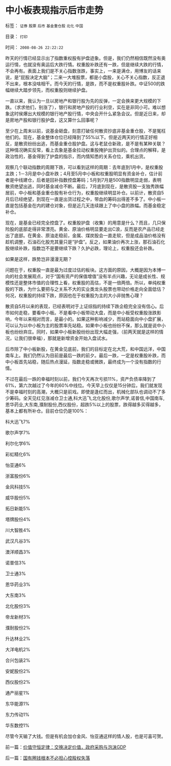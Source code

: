 # 中小板表现指示后市走势

标签： `证券` `股票` `后市` `基金重仓股` `北化` `中国` 

目录： `打印`

时间： `2008-08-26 22:22:22`

昨天的行情已经显示出了指数重权股有护盘迹象。但是，我们仍然相信既然没有奥运行情，也就没有奥运后大跌行情。权重股补跌还有一跌，但是继续大跌的行情，不会再有。表面上我们是不关心指数涨跌，事实上，一来是满仓，用博友的话来说，是“屁股决定大脑”；二来一大堆股票，都是小盘股，关心不关心指数，反正退不出来，根本没啥相干。而今天的行情，是跌，而不是权重股补跌。中证500的跌幅继续大踏步领先，而权重股则继续护盘。

一直以来，我认为一旦以房地产和银行股为先的反弹，一定会换来更大规模的下跌。（求求他们，别涨了），银行和房地产投的行业利空，实在是非同小可。难以想象这时侯爆出大规模的银行地产股行情，中央会开什么紧急会议。但是近日来，却是房地产股和银行股护盘，这又算什么回事呢？

至少在上周末以前，说基金砸盘，刻意打破任何散资抄底非基金重仓股，不是冤枉他们的。现在，基金整体仓位已经降到了55%以下。但是近两天的行情正好相反，是散资纷纷出逃，而基金重仓股护盘。这与老鼠仓新政，是不是有某种关联？这种情况确实反常，看上去象是基金拉动权重股掩护出货似的。合理点的解释，是政治性的，基金得到了护盘的指示，而内情知悉的关系仓位，乘机出货。

观察几个联动指数的周期下跌，可以看到这样的周期：去年底到1月中，是权重股主跌；1－3月是中小盘补跌；4月至5月中小板和权重股明显有资金补仓，估计前者是中线建仓，后者是回补指数控盘筹码；5月到7月是500指数明显走弱，表明散资绝望出逃，同时基金减仓不断。最后，7月底到现在，是散资股一支独秀跌幅居前，中小板和基金重仓股有补仓行为，权重股继续明显补仓。以前计，散资自5月后已经绝望，到现在一直是出货过程之中，带血的筹码出得差不多了。中小板一直是包括基金在内的建仓对象，但是近几天连续跟上了中小盘的跌幅。而基金稳定补仓。

现在，是基金已经完全控盘了。权重股护盘（收集）的用意是什么？而且，几只保险股的底部走得非常漂亮。黄金、原油价格明显要走出C浪，反而是农产品已经走出了底部。在黄金、原油走稳前，金属、煤炭股会一直走软，但是成品油价格没有趁机调整，石油石化股充其量只是“护盘”。反之，如果油价再次上涨，那石油石化股继续补跌，指数岂不是要继续下跌？久护必跌，理论上，权重股还会补跌。

如果是这样，跌势岂非漫漫无期？

问题在于，权重股一直是最为过度过估的板块。这方面的原因，大概是因为本博一向的社会发展观点，对于“国有资产的保值增值”没有半点兴趣，无论是成长性、规模性还是整体市值的合理性上看，权重股的高估，不是一倍两倍。所以，单纯权重股的下跌，为什么要把与之关系不大的实业类龙头股票也带动价格走向全面低估？何况，权重股的持续下跌，原因也在于权重股为主的大小非抛售心理？

散资自5月以来的表现，已经表明对于上证综指的持续下跌企稳完全没有信心。后市如何走稳，要看中小板。不是看中小板带动大盘，而是中小板受权重股涨跌影响，今年以来相对而言，是最小的。如果这种影响减少，而站稳面向中小盘扩展，可以认为以中小板为主的股票率先站稳。如果中小板也纷纷不保，那么就是说中小板也纷纷弃庄。同时，如果中小板新股纷纷出现大幅走强，（前两天就是这样的情况，让我们很幸福），那就是新增资金开始入盘试水。

后市除了中小板新股，在黄金见底前，我们的目标定在北大荒，和中国远洋，中国南车上。我们仍然认为目前是最后一跌的前夕。最后一跌，一定是权重股补跌，而中小板首先站稳，随后热点漫延，指数走稳或微跌，最终成为一个没有指数的行情。

不过在最后一跌的幸福时刻以前，我们今天再次亏损11%，资产负债率降到了61%，第六次越过了今年的60%中线位。今天早上仅仅是15分钟后，我们就发现不是幸福时刻的高潮，大概只是前戏。即使是逢红而出，机械化部队也调动不了多少筹码。全天见红见涨减仓卫士通,科大迅飞,北化股份,歌尔声学,诺普信,中国南车,恩华药业,大东南,濮耐股份,西仪股份，超跌5%以上的股票，跌得越多买得越多，基本上都有所补仓。目前仓位仍是100%：

科大迅飞7%

歌尔声学7%

利尔化学6%

彩虹精化6%

怡亚通6%

浙富股份6%

金风科技5%

威华股份5%

拓日新能5%

塔牌股份4%

川大智胜4%

武汉凡谷3%

澳洋顺昌3%

诺普信3%

卫士通3%

恩华药业3%

大东南3%

北化股份3%

帝龙新材3%

濮耐股份2%

升达林业2%

大洋电机2%

合兴包装2%

安妮股份2%

西仪股份2%

通产丽星1%

东华能源1%

东力传动1%

华东数控1%

尽管今天输了大钱。但是有机会加仓金风、怡亚通这样的情人股，也是可喜可贺。



前一篇：[价值守恒定律：交换决定价值，政府采购与泡沫GDP](../../../2008/8/25/价值守恒定律：交换决定价值，政府采购与泡沫GDP.md)

后一篇：[国有圈钱根本不必担心控股权失落](../../../2008/8/27/国有圈钱根本不必担心控股权失落.md)